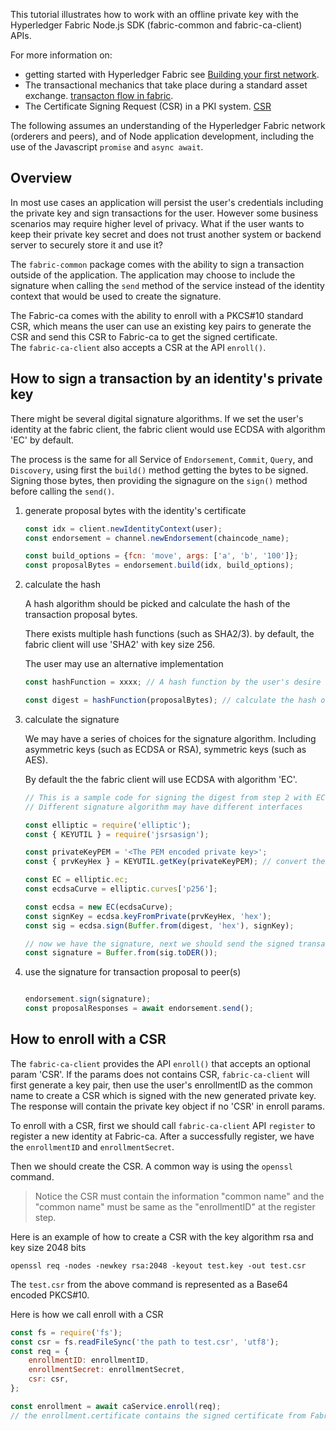 This tutorial illustrates how to work with an offline private key with the
Hyperledger Fabric Node.js SDK (fabric-common and fabric-ca-client) APIs.

For more information on:
* getting started with Hyperledger Fabric see
[Building your first network](http://hyperledger-fabric.readthedocs.io/en/latest/build_network.html).
* The transactional mechanics that take place during a standard asset exchange.
[transacton flow in fabric](https://hyperledger-fabric.readthedocs.io/en/latest/txflow.html).
* The Certificate Signing Request (CSR) in a PKI system.
[CSR](https://en.wikipedia.org/wiki/Certificate_signing_request)

The following assumes an understanding of the Hyperledger Fabric network
(orderers and peers),
and of Node application development, including the use of the
Javascript `promise` and `async await`.

## Overview

In most use cases an application will persist the user's credentials including
the private key and sign transactions for the user. However some business
scenarios may require higher level of privacy. What if the user wants to
keep their private key secret and does not trust another system or backend
server to securely store it and use it?

The `fabric-common` package comes with the ability to sign a transaction outside
of the application. The application may choose to include the signature when
calling the `send` method of the service instead of the identity context
that would be used to create the signature.

The Fabric-ca comes with the ability to enroll with a PKCS#10 standard CSR,
which means the user can use an existing key pairs to generate the CSR and
send this CSR to Fabric-ca to get the signed certificate.\
The `fabric-ca-client` also accepts a CSR at the API `enroll()`.

## How to sign a transaction by an identity's private key

There might be several digital signature algorithms. If we set the user's
identity at the fabric client, the fabric client would use ECDSA with
algorithm 'EC' by default.

The process is the same for all Service of `Endorsement`, `Commit`, `Query`,
and `Discovery`, using first the `build()` method getting the bytes to be
signed. Signing those bytes, then providing the signagure on the `sign()`
method before calling the `send()`.

1. generate proposal bytes with the identity's certificate
    ```javascript
    const idx = client.newIdentityContext(user);
    const endorsement = channel.newEndorsement(chaincode_name);

    const build_options = {fcn: 'move', args: ['a', 'b', '100']};
    const proposalBytes = endorsement.build(idx, build_options);
    ```

2. calculate the hash

    A hash algorithm should be picked and calculate the hash of the transaction
    proposal bytes.

    There exists multiple hash functions (such as SHA2/3). by default,
    the fabric client will use 'SHA2' with key size 256.

    The user may use an alternative implementation

    ```javascript
    const hashFunction = xxxx; // A hash function by the user's desire

    const digest = hashFunction(proposalBytes); // calculate the hash of the proposal bytes
    ```

3. calculate the signature

    We may have a series of choices for the signature algorithm. Including
    asymmetric keys (such as ECDSA or RSA), symmetric keys (such as AES).

    By default the the fabric client will use ECDSA with algorithm 'EC'.

    ```javascript
    // This is a sample code for signing the digest from step 2 with EC.
    // Different signature algorithm may have different interfaces

    const elliptic = require('elliptic');
    const { KEYUTIL } = require('jsrsasign');

    const privateKeyPEM = '<The PEM encoded private key>';
    const { prvKeyHex } = KEYUTIL.getKey(privateKeyPEM); // convert the pem encoded key to hex encoded private key

    const EC = elliptic.ec;
    const ecdsaCurve = elliptic.curves['p256'];

    const ecdsa = new EC(ecdsaCurve);
    const signKey = ecdsa.keyFromPrivate(prvKeyHex, 'hex');
    const sig = ecdsa.sign(Buffer.from(digest, 'hex'), signKey);

    // now we have the signature, next we should send the signed transaction proposal to the peer
    const signature = Buffer.from(sig.toDER());
    ```

4. use the signature for transaction proposal to peer(s)
    ```javascript

    endorsement.sign(signature);
    const proposalResponses = await endorsement.send();
    ```



## How to enroll with a CSR

The `fabric-ca-client` provides the API `enroll()` that accepts an optional param 'CSR'.
If the params does not contains CSR, `fabric-ca-client` will first generate a key pair,
then use the user's enrollmentID as the common name to create a CSR which is signed with
the new generated private key. The response will contain the private key object if no 'CSR'
in enroll params.

To enroll with a CSR, first we should call `fabric-ca-client` API `register` to register
a new identity at Fabric-ca. After a successfully register, we have the `enrollmentID`
and `enrollmentSecret`.

Then we should create the CSR. A common way is using the `openssl` command.
> Notice the CSR must contain the information "common name" and the "common name" must be
> same as the "enrollmentID" at the register step.

Here is an example of how to create a CSR with the key algorithm rsa and key size 2048 bits

```
openssl req -nodes -newkey rsa:2048 -keyout test.key -out test.csr
```

The `test.csr` from the above command is represented as a Base64 encoded PKCS#10.

Here is how we call enroll with a CSR

```javascript
const fs = require('fs');
const csr = fs.readFileSync('the path to test.csr', 'utf8');
const req = {
    enrollmentID: enrollmentID,
    enrollmentSecret: enrollmentSecret,
    csr: csr,
};

const enrollment = await caService.enroll(req);
// the enrollment.certificate contains the signed certificate from Fabric-ca
```